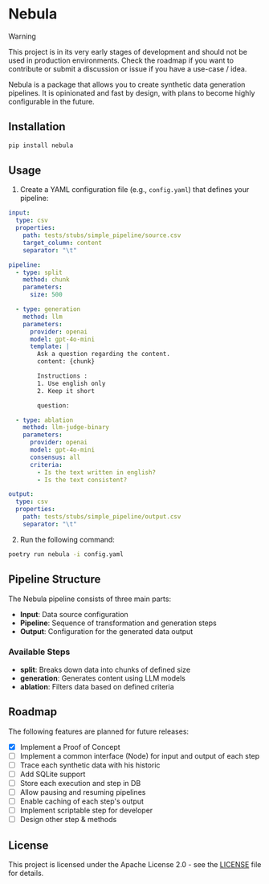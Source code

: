 # Nebula

> [!WARNING]
> This project is in its very early stages of development and should not be used in production environments.
> Check the roadmap if you want to contribute or submit a discussion or issue if you have a use-case / idea.

Nebula is a package that allows you to create synthetic data generation pipelines. 
It is opinionated and fast by design, with plans to become highly configurable in the future.


## Installation

```bash
pip install nebula
```

## Usage

1. Create a YAML configuration file (e.g., `config.yaml`) that defines your pipeline:

```yaml
input:
  type: csv
  properties:
    path: tests/stubs/simple_pipeline/source.csv
    target_column: content
    separator: "\t"

pipeline:
  - type: split
    method: chunk
    parameters:
      size: 500

  - type: generation
    method: llm
    parameters:
      provider: openai
      model: gpt-4o-mini
      template: |
        Ask a question regarding the content.
        content: {chunk}

        Instructions :
        1. Use english only
        2. Keep it short

        question:

  - type: ablation
    method: llm-judge-binary
    parameters:
      provider: openai
      model: gpt-4o-mini
      consensus: all
      criteria:
        - Is the text written in english?
        - Is the text consistent?

output:
  type: csv
  properties:
    path: tests/stubs/simple_pipeline/output.csv
    separator: "\t"
```

2. Run the following command:

```bash
poetry run nebula -i config.yaml
```

## Pipeline Structure

The Nebula pipeline consists of three main parts:

- **Input**: Data source configuration
- **Pipeline**: Sequence of transformation and generation steps
- **Output**: Configuration for the generated data output

### Available Steps

- **split**: Breaks down data into chunks of defined size
- **generation**: Generates content using LLM models
- **ablation**: Filters data based on defined criteria

## Roadmap

The following features are planned for future releases:

- [x] Implement a Proof of Concept
- [ ] Implement a common interface (Node) for input and output of each step
- [ ] Trace each synthetic data with his historic
- [ ] Add SQLite support
- [ ] Store each execution and step in DB
- [ ] Allow pausing and resuming pipelines
- [ ] Enable caching of each step's output
- [ ] Implement scriptable step for developer
- [ ] Design other step & methods

## License

This project is licensed under the Apache License 2.0 - see the [LICENSE](LICENSE) file for details.